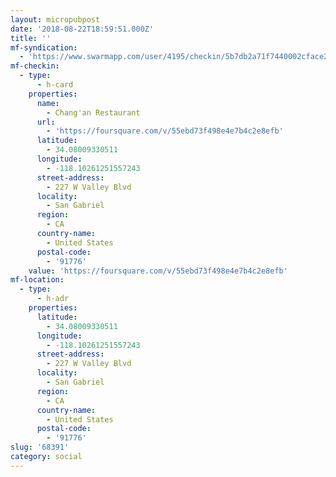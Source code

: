 ```yaml
---
layout: micropubpost
date: '2018-08-22T18:59:51.000Z'
title: ''
mf-syndication:
  - 'https://www.swarmapp.com/user/4195/checkin/5b7db2a71f7440002cface26'
mf-checkin:
  - type:
      - h-card
    properties:
      name:
        - Chang'an Restaurant
      url:
        - 'https://foursquare.com/v/55ebd73f498e4e7b4c2e8efb'
      latitude:
        - 34.08009330511
      longitude:
        - -118.10261251557243
      street-address:
        - 227 W Valley Blvd
      locality:
        - San Gabriel
      region:
        - CA
      country-name:
        - United States
      postal-code:
        - '91776'
    value: 'https://foursquare.com/v/55ebd73f498e4e7b4c2e8efb'
mf-location:
  - type:
      - h-adr
    properties:
      latitude:
        - 34.08009330511
      longitude:
        - -118.10261251557243
      street-address:
        - 227 W Valley Blvd
      locality:
        - San Gabriel
      region:
        - CA
      country-name:
        - United States
      postal-code:
        - '91776'
slug: '68391'
category: social
---
```

